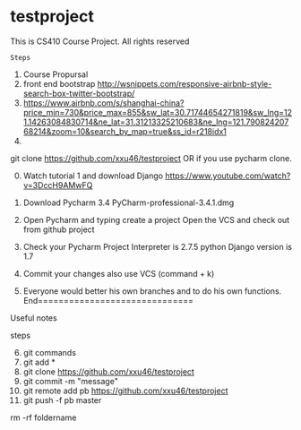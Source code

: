 # testproject
This is CS410 Course Project.
All rights reserved

    Steps 
1.  Course Propursal
2.  front end bootstrap http://wsnippets.com/responsive-airbnb-style-search-box-twitter-bootstrap/
3.   https://www.airbnb.com/s/shanghai-china?price_min=730&price_max=855&sw_lat=30.71744654271819&sw_lng=121.14263084830714&ne_lat=31.31213325210683&ne_lng=121.79082420768214&zoom=10&search_by_map=true&ss_id=r218idx1
4. 


git clone https://github.com/xxu46/testproject OR if you use pycharm clone. 

0. Watch tutorial 1 and download Django 
https://www.youtube.com/watch?v=3DccH9AMwFQ

1. Download Pycharm 3.4
PyCharm-professional-3.4.1.dmg

2. Open Pycharm and typing create a project
Open the VCS and check out from github project

3. Check your Pycharm Project Interpreter is 2.7.5 python
    Django version is 1.7

4. Commit your changes also use VCS   (command + k)


5. Everyone would better his own branches and to do his own functions. 
End==============================

Useful notes

steps

6. git commands
7. git add *
8. git clone https://github.com/xxu46/testproject
9. git commit -m "message"
10. git remote add pb https://github.com/xxu46/testproject
11. git push -f pb master

rm -rf foldername
